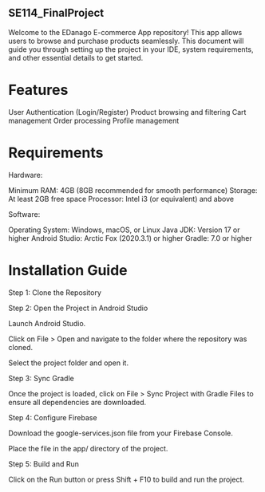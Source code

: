 ## SE114_FinalProject
Welcome to the EDanago E-commerce App repository! This app allows users to browse and purchase products seamlessly. This document will guide you through setting up the project in your IDE, system requirements, and other essential details to get started.

# Features

User Authentication (Login/Register)
Product browsing and filtering
Cart management
Order processing
Profile management

# Requirements

Hardware:

Minimum RAM: 4GB (8GB recommended for smooth performance)
Storage: At least 2GB free space
Processor: Intel i3 (or equivalent) and above

Software:

Operating System: Windows, macOS, or Linux
Java JDK: Version 17 or higher
Android Studio: Arctic Fox (2020.3.1) or higher
Gradle: 7.0 or higher

# Installation Guide

Step 1: Clone the Repository

Step 2: Open the Project in Android Studio

Launch Android Studio.

Click on File > Open and navigate to the folder where the repository was cloned.

Select the project folder and open it.

Step 3: Sync Gradle

Once the project is loaded, click on File > Sync Project with Gradle Files to ensure all dependencies are downloaded.

Step 4: Configure Firebase

Download the google-services.json file from your Firebase Console.

Place the file in the app/ directory of the project.

Step 5: Build and Run

Click on the Run button or press Shift + F10 to build and run the project.


